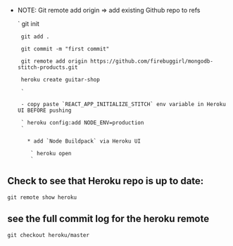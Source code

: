 <!--


` git init
`

` heroku create -b https://github.com/mars/create-react-app-buildpack.git
`

` git add .
`

` git commit -m "react-create-app on Heroku"
`

` git push heroku master
`

- if build fails:

      `  git rm yarn.lock
      `

      ` git add .
      `

      ` git commit -m '.....'
      `

      ` git push heroku master
      `
- Forgot to add `REACT_APP_INITIALIZE_STITCH` env variable to Heroku UI => do this, then restart dynos


## Re-name app:

    ` heroku apps:rename guitar-shop
    ` -->
- NOTE: Git remote add origin => add existing Github repo to refs

    ` git init

       git add .

       git commit -m "first commit"

       git remote add origin https://github.com/firebuggirl/mongodb-stitch-products.git

       heroku create guitar-shop

       `

       - copy paste `REACT_APP_INITIALIZE_STITCH` env variable in Heroku UI BEFORE pushing

       ` heroku config:add NODE_ENV=production
       `

         * add `Node Buildpack` via Heroku UI

          ` heroku open
          `


## Check to see that Heroku repo is up to date:

` git remote show heroku
`

##  see the full commit log for the heroku remote

` git checkout heroku/master
`
